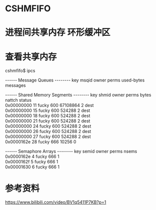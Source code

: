 CSHMFIFO
===

# 进程间共享内存 环形缓冲区

# 查看共享内存

cshmfifo$ ipcs

------ Message Queues --------
key        msqid      owner      perms      used-bytes   messages    

------ Shared Memory Segments --------
key        shmid      owner      perms      bytes      nattch     status      
0x00000000 11         fucky      600        67108864   2          dest         
0x00000000 15         fucky      600        524288     2          dest         
0x00000000 18         fucky      600        524288     2          dest         
0x00000000 21         fucky      600        524288     2          dest         
0x00000000 24         fucky      600        524288     2          dest         
0x00000000 26         fucky      600        524288     2          dest         
0x00000000 27         fucky      600        524288     2          dest         
0x0000162e 28         fucky      666        10256      0                       

------ Semaphore Arrays --------
key        semid      owner      perms      nsems     
0x0000162e 4          fucky      666        1         
0x0000162f 5          fucky      666        1         
0x00001630 6          fucky      666        1   


# 参考资料

https://www.bilibili.com/video/BV1q5411P7KB?p=1
